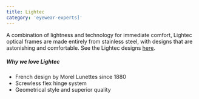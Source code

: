 ```yaml
---
title: Lightec
category: 'eyewear-experts]'
---
```

<div class="employee-heading">
A combination of lightness and technology for immediate comfort, Lightec optical frames are made entirely from stainless steel, with designs that are astonishing and comfortable. See the Lightec designs <a href="https://morel-france.com/morel-lightec/">here</a>.
</div>

##### Why we love Lightec

* French design by Morel Lunettes since 1880
* Screwless flex hinge system
* Geometrical style and superior quality
